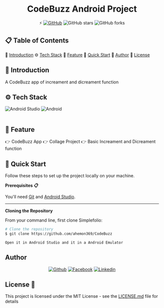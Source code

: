 <h1 align="center">CodeBuzz Android Project </h1>

<div align="center">

⚡️ [![GitHub](https://img.shields.io/github/license/ahemon369/CodeBuzz?color=black)](https://github.com/ahemon369/CodeBuzz/blob/main/LICENSE)
![GitHub stars](https://img.shields.io/github/stars/ahemon369/CodeBuzz)
![GitHub forks](https://img.shields.io/github/forks/ahemon369/CodeBuzz)

</div>

## 📋 <a name="table">Table of Contents</a>

🤖 [Introduction](#introduction)
⚙️ [Tech Stack](#tech-stack)
🔋 [Feature](#feature)
🤸 [Quick Start](#quick-start)
🚀 [Author](#authors)
📄 [License](#license)

## <a name="introduction">🤖 Introduction</a>

A CodeBuzz app of increament and dicreament function

## <a name="tech-stack">⚙️ Tech Stack</a>

  <div>
  <img src="https://img.shields.io/badge/-Andoid_Studio-black?style=for-the-badge&logoColor=white&logo=androidstudio&color=3DDC84" alt="Android Studio" />
  <img src="https://img.shields.io/badge/-Android-black?style=for-the-badge&logoColor=white&logo=android&color=3DDC84" alt="Android" />
  </div> <br/>

## <a name="feature">🔋 Feature</a>

👉 CodeBuzz App
👉 Collage Project
👉 Basic Increament and Dicreament function

## <a name="quick-start">🤸 Quick Start</a>

Follow these steps to set up the project locally on your machine.

**Prerequisites 📋**

You'll need [Git](https://git-scm.com) and [Android Studio](https://developer.android.com/studio).

---

**Cloning the Repository**

From your command line, first clone Simplefolio:

<!-- # Clone the repository -->

```bash
# Clone the repository
$ git clone https://github.com/ahemon369/CodeBuzz
```

```
Open it in Android Studio and it in a Android Emulator
```

## <a name="authors"> Author </a>

<p align="center">
<!-- <a href="https://shahjabir.com.bd">
<img src="https://img.shields.io/badge/Website-ShahJabir-black" alt="Facebook" /></a> -->
<a href="https://github.com/ahemon369">
<img src="https://img.shields.io/badge/Github-ahemon369-white" alt="Github" /></a>
<a href="https://www.facebook.com/ahemon369">
<img src="https://img.shields.io/badge/Facebook-ahemon369-blue" alt="Facebook" /></a>
<!-- <a href="https://x.com/TaqiJabir">
<img src="https://img.shields.io/badge/X-TaqiJabir-black" alt="Twitter" /> -->
<a href="https://www.linkedin.com/in/amranemon">
<img src="https://img.shields.io/badge/Linkedin-amranemon-blue" alt="Linkedin" /></a>
</a>
</p>

## <a name="license">License 📄</a>

This project is licensed under the MIT License - see the [LICENSE.md](https://github.com/ahemon369/CodeBuzz/blob/main/LICENSE) file for details
